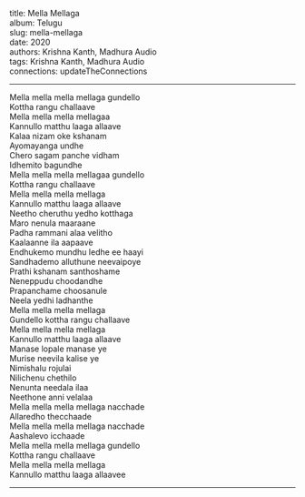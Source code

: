 title: Mella Mellaga  
album: Telugu  
slug: mella-mellaga  
date: 2020  
authors: Krishna Kanth, Madhura Audio  
tags: Krishna Kanth, Madhura Audio  
connections: updateTheConnections  

------------

Mella mella mella mellaga gundello  
Kottha rangu challaave  
Mella mella mella mellagaa  
Kannullo matthu laaga allaave  
Kalaa nizam oke kshanam  
Ayomayanga undhe  
Chero sagam panche vidham  
Idhemito bagundhe  
Mella mella mella mellagaa gundello  
Kottha rangu challaave  
Mella mella mella mellaga  
Kannullo matthu laaga allaave  
Neetho cheruthu yedho kotthaga  
Maro nenula maaraane  
Padha rammani alaa velitho  
Kaalaanne ila aapaave  
Endhukemo mundhu ledhe ee haayi  
Sandhademo alluthune neevaipoye  
Prathi kshanam santhoshame  
Neneppudu choodandhe  
Prapanchame choosanule  
Neela yedhi ladhanthe  
Mella mella mella mellaga  
Gundello kottha rangu challaave  
Mella mella mella mellaga  
Kannullo matthu laaga allaave  
Manase lopale manase ye  
Murise neevila kalise ye  
Nimishalu rojulai  
Nilichenu chethilo  
Nenunta needala ilaa  
Neethone anni velalaa  
Mella mella mella mellaga nacchade  
Allaredho thecchaade  
Mella mella mella mellaga nacchade  
Aashalevo icchaade  
Mella mella mella mellaga gundello  
Kottha rangu challaave  
Mella mella mella mellaga  
Kannullo matthu laaga allaavee  


------------
